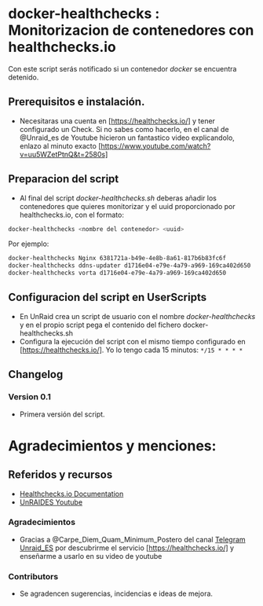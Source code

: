 # **docker-healthchecks** : Monitorizacion de contenedores con healthchecks.io

Con este script serás notificado si un contenedor *docker* se encuentra detenido.

## Prerequisitos e instalación.

- Necesitaras una cuenta en [https://healthchecks.io/] y tener configurado un Check. Si no sabes como hacerlo, en el canal de @Unraid_es de Youtube hicieron un fantastico video explicandolo, enlazo al minuto exacto [https://www.youtube.com/watch?v=uu5WZetPtnQ&t=2580s]

## Preparacion del script

- Al final del script *docker-healthchecks.sh* deberas añadir los contenedores que quieres monitorizar y el uuid proporcionado por healthchecks.io, con el formato: 

``` bash
docker-healthchecks <nombre del contenedor> <uuid>
```

Por ejemplo:

``` bash
docker-healthchecks Nginx 6381721a-b49e-4e8b-8a61-817b6b83fc6f
docker-healthchecks ddns-updater d1716e04-e79e-4a79-a969-169ca402d650
docker-healthchecks vorta d1716e04-e79e-4a79-a969-169ca402d650
```

## Configuracion del script en UserScripts

- En UnRaid crea un script de usuario con el nombre *docker-healthchecks* y en el propio script pega el contenido del fichero docker-healthchecks.sh
- Configura la ejecución del script con el mismo tiempo configurado en [https://healthchecks.io/]. Yo lo tengo cada 15 minutos: `*/15 * * * *`

## Changelog
### Version 0.1
* Primera versión del script.

# Agradecimientos y menciones:

## Referidos y recursos

- [Healthchecks.io Documentation](https://healthchecks.io/docs/)
- [UnRAIDES Youtube](https://www.youtube.com/c/UnRAIDES/)

### Agradecimientos

* Gracias a @Carpe_Diem_Quam_Minimum_Postero del canal [Telegram Unraid_ES](https://t.me/unRAID_ES) por descubrirme el servicio [https://healthchecks.io/] y enseñarme a usarlo en su video de youtube

### Contributors 

* Se agradencen sugerencias, incidencias e ideas de mejora.
